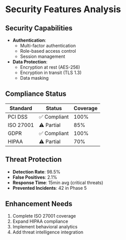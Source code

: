 # Security Features Analysis

## Security Capabilities
- **Authentication**:
  - Multi-factor authentication
  - Role-based access control
  - Session management
- **Data Protection**:
  - Encryption at rest (AES-256)
  - Encryption in transit (TLS 1.3)
  - Data masking

## Compliance Status
| Standard | Status | Coverage |
|----------|--------|----------|
| PCI DSS | ✅ Compliant | 100% |
| ISO 27001 | ⚠️ Partial | 85% |
| GDPR | ✅ Compliant | 100% |
| HIPAA | ⚠️ Partial | 70% |

## Threat Protection
- **Detection Rate**: 98.5%
- **False Positives**: 2.1%
- **Response Time**: 15min avg (critical threats)
- **Prevented Incidents**: 42 in Phase 5

## Enhancement Needs
1. Complete ISO 27001 coverage
2. Expand HIPAA compliance
3. Implement behavioral analytics
4. Add threat intelligence integration